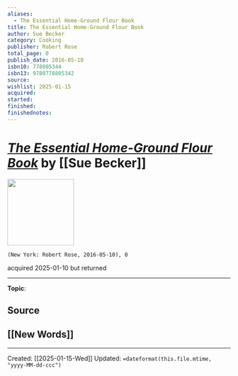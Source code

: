 ```yaml
---
aliases:
  - The Essential Home-Ground Flour Book
title: The Essential Home-Ground Flour Book
author: Sue Becker
category: Cooking
publisher: Robert Rose
total_page: 0
publish_date: 2016-05-10
isbn10: 778805344
isbn13: 9780778805342
source: 
wishlist: 2025-01-15
acquired: 
started: 
finished: 
finishednotes:
---
```

# *[The Essential Home-Ground Flour Book]()* by [[Sue Becker]]

<img src="http://books.google.com/books/content?id=UHmdjgEACAAJ&printsec=frontcover&img=1&zoom=1&source=gbs_api" width=150>

`(New York: Robert Rose, 2016-05-10), 0`

acquired 2025-01-10 but returned

--- 
**Topic**: 

**Source**
- 
 
**[[New Words]]**
- 

---
Created: [[2025-01-15-Wed]]
Updated: `=dateformat(this.file.mtime, "yyyy-MM-dd-ccc")`